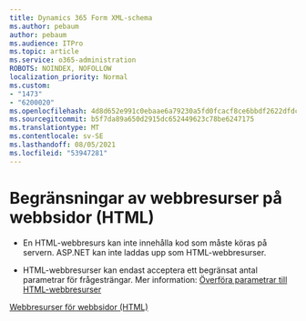 ```yaml
---
title: Dynamics 365 Form XML-schema
ms.author: pebaum
author: pebaum
ms.audience: ITPro
ms.topic: article
ms.service: o365-administration
ROBOTS: NOINDEX, NOFOLLOW
localization_priority: Normal
ms.custom:
- "1473"
- "6200020"
ms.openlocfilehash: 4d8d652e991c0ebaae6a79230a5fd0fcacf8ce6bbdf2622dfdcc448cc7e2353c
ms.sourcegitcommit: b5f7da89a650d2915dc652449623c78be6247175
ms.translationtype: MT
ms.contentlocale: sv-SE
ms.lasthandoff: 08/05/2021
ms.locfileid: "53947281"
---
```

# <a name="webpage-html-web-resources-limitations"></a>Begränsningar av webbresurser på webbsidor (HTML)

* En HTML-webbresurs kan inte innehålla kod som måste köras på servern. ASP.NET kan inte laddas upp som HTML-webbresurser.

* HTML-webbresurser kan endast acceptera ett begränsat antal parametrar för frågesträngar. Mer information: [Överföra parametrar till HTML-webbresurser](https://docs.microsoft.com/dynamics365/customer-engagement/developer/webpage-html-web-resources#BKMK_PassingParametersToWebResources)

[Webbresurser för webbsidor (HTML)](https://docs.microsoft.com/dynamics365/customer-engagement/developer/webpage-html-web-resources)
